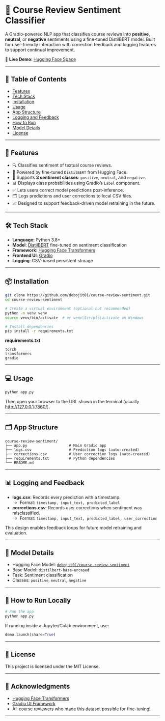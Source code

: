 # 📘 Course Review Sentiment Classifier

A Gradio-powered NLP app that classifies course reviews into **positive**, **neutral**, or **negative** sentiments using a fine-tuned DistilBERT model. Built for user-friendly interaction with correction feedback and logging features to support continual improvement.

🔗 **Live Demo**: [Hugging Face Space](https://huggingface.co/spaces/debojit01/course-review-sentiment)

---

## 📝 Table of Contents

- [Features](#features)
- [Tech Stack](#tech-stack)
- [Installation](#installation)
- [Usage](#usage)
- [App Structure](#app-structure)
- [Logging and Feedback](#logging-and-feedback)
- [How to Run](#how-to-run)
- [Model Details](#model-details)
- [License](#license)

---

## 🚀 Features

- 🔍 Classifies sentiment of textual course reviews.
- 🤖 Powered by fine-tuned `DistilBERT` from Hugging Face.
- 🧠 Supports **3 sentiment classes**: `positive`, `neutral`, and `negative`.
- 📊 Displays class probabilities using Gradio’s `Label` component.
- ✅ Lets users correct model predictions post-inference.
- 🗂️ Logs predictions and user corrections to local CSV files.
- 📈 Designed to support feedback-driven model retraining in the future.

---

## 🛠️ Tech Stack

- **Language**: Python 3.8+
- **Model**: [DistilBERT](https://huggingface.co/distilbert-base-uncased) fine-tuned on sentiment classification
- **Framework**: [Hugging Face Transformers](https://huggingface.co/transformers/)
- **Frontend UI**: [Gradio](https://gradio.app/)
- **Logging**: CSV-based persistent storage

---

## 📦 Installation

```bash
git clone https://github.com/debojit01/course-review-sentiment.git
cd course-review-sentiment

# Create a virtual environment (optional but recommended)
python -m venv venv
source venv/bin/activate  # or venv\Scripts\activate on Windows

# Install dependencies
pip install -r requirements.txt
```

**requirements.txt**
```text
torch
transformers
gradio
```

---

## 💻 Usage

```bash
python app.py
```

Then open your browser to the URL shown in the terminal (usually http://127.0.0.1:7860/).

---

## 🗂️ App Structure

```
course-review-sentiment/
├── app.py                   # Main Gradio app
├── logs.csv                 # Prediction logs (auto-created)
├── corrections.csv          # User correction logs (auto-created)
├── requirements.txt         # Python dependencies
└── README.md
```

---

## 📊 Logging and Feedback

- **logs.csv**: Records every prediction with a timestamp.
  - Format: `timestamp, input_text, predicted_label`
- **corrections.csv**: Records user corrections when sentiment was misclassified.
  - Format: `timestamp, input_text, predicted_label, user_correction`

This design enables feedback loops for future model retraining and evaluation.

---

## 🧠 Model Details

- Hugging Face Model: [`debojit01/course-review-sentiment`](https://huggingface.co/debojit01/course-review-sentiment)
- Base Model: `distilbert-base-uncased`
- Task: Sentiment classification
- Classes: `positive`, `neutral`, `negative`

---

## 🧪 How to Run Locally

```bash
# Run the app
python app.py
```

If running inside a Jupyter/Colab environment, use:
```python
demo.launch(share=True)
```

---

## 📄 License

This project is licensed under the MIT License.

---

## 🙌 Acknowledgments

- [Hugging Face Transformers](https://huggingface.co/transformers/)
- [Gradio UI Framework](https://gradio.app/)
- All course reviewers who made this dataset possible for fine-tuning!

---
